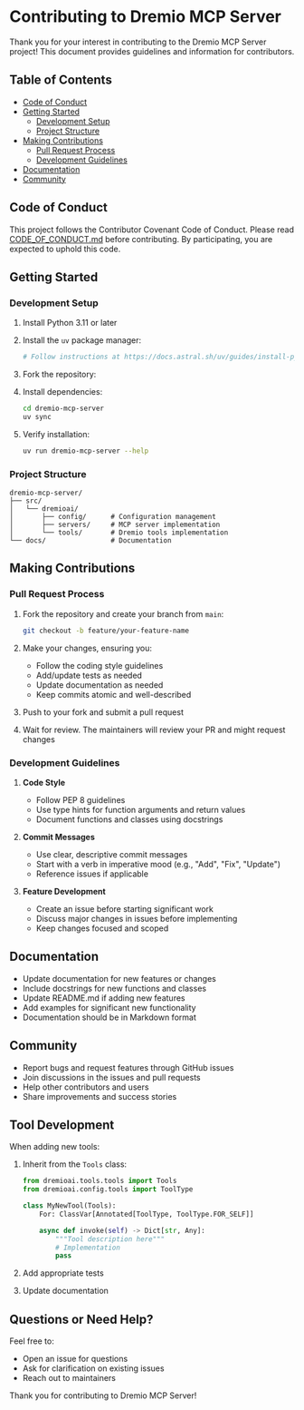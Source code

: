 # Contributing to Dremio MCP Server

Thank you for your interest in contributing to the Dremio MCP Server project! This document provides guidelines and information for contributors.

## Table of Contents

-   [Code of Conduct](#code-of-conduct)
-   [Getting Started](#getting-started)
    -   [Development Setup](#development-setup)
    -   [Project Structure](#project-structure)
-   [Making Contributions](#making-contributions)
    -   [Pull Request Process](#pull-request-process)
    -   [Development Guidelines](#development-guidelines)
-   [Documentation](#documentation)
-   [Community](#community)

## Code of Conduct

This project follows the Contributor Covenant Code of Conduct. Please read [CODE_OF_CONDUCT.md](CODE_OF_CONDUCT.md) before contributing. By participating, you are expected to uphold this code.

## Getting Started

### Development Setup

1. Install Python 3.11 or later
2. Install the `uv` package manager:

    ```bash
    # Follow instructions at https://docs.astral.sh/uv/guides/install-python/
    ```

3. Fork the repository:

4. Install dependencies:

    ```bash
    cd dremio-mcp-server
    uv sync
    ```

5. Verify installation:
    ```bash
    uv run dremio-mcp-server --help
    ```

### Project Structure

```
dremio-mcp-server/
├── src/
│   └── dremioai/
│       ├── config/      # Configuration management
│       ├── servers/     # MCP server implementation
│       └── tools/       # Dremio tools implementation
└── docs/                # Documentation
```

## Making Contributions

### Pull Request Process

1. Fork the repository and create your branch from `main`:

    ```bash
    git checkout -b feature/your-feature-name
    ```

2. Make your changes, ensuring you:

    - Follow the coding style guidelines
    - Add/update tests as needed
    - Update documentation as needed
    - Keep commits atomic and well-described

3. Push to your fork and submit a pull request

4. Wait for review. The maintainers will review your PR and might request changes

### Development Guidelines

1. **Code Style**

    - Follow PEP 8 guidelines
    - Use type hints for function arguments and return values
    - Document functions and classes using docstrings

2. **Commit Messages**

    - Use clear, descriptive commit messages
    - Start with a verb in imperative mood (e.g., "Add", "Fix", "Update")
    - Reference issues if applicable

3. **Feature Development**
    - Create an issue before starting significant work
    - Discuss major changes in issues before implementing
    - Keep changes focused and scoped

## Documentation

-   Update documentation for new features or changes
-   Include docstrings for new functions and classes
-   Update README.md if adding new features
-   Add examples for significant new functionality
-   Documentation should be in Markdown format

## Community

-   Report bugs and request features through GitHub issues
-   Join discussions in the issues and pull requests
-   Help other contributors and users
-   Share improvements and success stories

## Tool Development

When adding new tools:

1. Inherit from the `Tools` class:

    ```python
    from dremioai.tools.tools import Tools
    from dremioai.config.tools import ToolType

    class MyNewTool(Tools):
        For: ClassVar[Annotated[ToolType, ToolType.FOR_SELF]]

        async def invoke(self) -> Dict[str, Any]:
            """Tool description here"""
            # Implementation
            pass
    ```

2. Add appropriate tests
3. Update documentation

## Questions or Need Help?

Feel free to:

-   Open an issue for questions
-   Ask for clarification on existing issues
-   Reach out to maintainers

Thank you for contributing to Dremio MCP Server!
